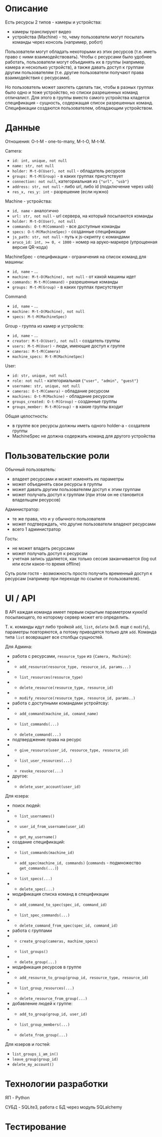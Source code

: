 # Описание
Есть ресурсы 2 типов - камеры и устройства:
- камеры транслируют видео
- устройства (Machine) - то, чему пользователи могут посылать команды через консоль (например, робот)

Пользователи могут обладать некоторыми из этих ресурсов (т.е. иметь право с ними взаимодействовать). Чтобы с ресурсами было удобнее работать, пользователи могут объединять их в группы (например, камера и несколько устройств), а также давать доступ к группам другим пользователям (т.е. другие пользователи получают права взаимодействия с ресурсами).

Но пользователь может захотеть сделать так, чтобы в разных группах было одно и тоже устройство, но списки разрешенных команд отличалист. Для этого в группы вместо самого устройства кладется спецификация - сущность, содержащая список разрешенных команд. Спецификации создаются пользователем, обладающим устройством. 
# Данные
Отношения: O-t-M - one-to-many, M-t-O, M-t-M.

Camera:
- `id: int, unique, not null`
- `name: str, not null`
- `holder: M-t-O(User), not null` - обладатель ресурсов
- `groups: M-t-M(Group)` - в каких группах присутствует
- `connection: not null`, категориальная из `{"url", "usb"}`
- `address: str, not null` - либо url, либо id (подключение через usb)
- `res_x, res_y: int` - разрешение (если нужно)

Machine - устройства:
- `id, name` - аналогично
- `url: str, not null` - url сервера, на который посылаются команды
- `holder: M-t-O(User), not null`
- `commands: O-t-M(Command)` - все доступные команды
- `specs: O-t-M(MachineSpec)` - созданные спецификации
- `js_path: str, not null` - путь к js-скрипту с командами
- `aruco_id: int, >= 0, < 1000` - номер на аруко-маркере (упрощенная версия QR-кода)

MachineSpec - спецификации - ограничения на список команд для машины:
- `id, name` - ...
- `machine: M-t-O(Machine), not null` - от какой машины идет
- `commands: M-t-M(Command)` - разрешенные команды
- `groups: M-t-M(Group)` - в каких группах присутствует

Command:
- `id, name` - ...
- `machine: M-t-O(Machine), not null`
- `specs: M-t-M(MachineSpec)`

Group - группа из камер и устройств:
- `id, name` - ...
- `creator: M-t-O(User), not null` - создатель группы
- `users: M-t-M(User)` - люди, имеющие доступ к группе
- `cameras: M-t-M(Camera)`
- `machine_specs: M-t-M(MachineSpec)`

User:
- `id: str, unique, not null`
- `role: not null` - категориальная `{"user", "admin", "guest"}`
- `username: str, unique, not null`
- `cameras: O-t-M(Camera)` - обладание ресурсом
- `machines: O-t-M(Machine)` - обладание ресурсом
- `groups_created: O-t-M(Group)` - созданные группы
- `groups_member: M-t-M(Group)` - в какие группы входит

Общая целостность:

- в группе все ресурсы должны иметь одного holder-а - создателя группы
- MachineSpec не должна содержать команд для другого устройства
# Пользовательские роли
Обычный пользователь:
- владеет ресурсами и может изменять их параметры
- может объединять свои ресурсы в группы
- может давать другим пользователям доступ к этим группам
- может получать доступ к группам (при этом он не становится владельцем ресурсов)

Администратор:
- те же права, что и у обычного пользователя
- может подтверждать, что другие пользователи владеют ресурсами
- всего 1 администратор

Гость:
- не может владеть ресурсами
- может получать доступ к ресурсам
- учетная запись удаляется, как только сессия заканчивается (log out или если какое-то время offline)

Суть роли гостя - возможность просто получить временный доступ к ресурсам (например при переходе по ссылке от пользователя).
# UI / API

В API каждая команда имеет первым скрытым параметром куки/id посылающего, по которому сервер может его определить.

Т. к. команды идут либо тройкой `add`, `list`, `delete` (м.б. еще с `modify`), параметры повторяются, а потому приводятся только для `add`. Команда типа `list` возвращает все столбцы сущностей.

Для Админа:

- работа с ресурсами, `resource_type` из `{Camera, Machine}`:
- - `add_resource(resource_type, resource_id, params...)`
- - `list_resources(resource_type)`
- - `delete_resource(resource_type, resource_id)`
- - `modify_resource(resource_type, resource_id, params..)`
- работа с доступными командами устройтсву:
- - `add_command(machine_id, comand_name)`
- - `list_commands(...)`
- - `delete_command(...)`
- подтверджение права на ресурс
- - `give_resource(user_id, resource_type, resource_id)`
- - `list_user_resources(...)`
- - `revoke_resource(...)`
- другое:
- - `delete_user_account(user_id)`

Для юзера:
- поиск людей:
- - `list_usernames()`
- - `user_id_from_username(user_id)`
- - `get_my_username()`
- создание спецификаций:
- - `list_commands(machine_id)`
- - `add_spec(machine_id, commands)` (`commands` - подмножество `get_commands(...)`)
- - `list_specs(...)`
- - `delete_spec(...)`
- модификация списка команд в спецификации
- - `add_command_to_spec(spec_id, command_id)`
- - `list_spec_commands(...)`
- - `delete_command_from_spec(spec_id, command_id)`
- работа с группами
- - `create_group(cameras, machine_specs)`
- - `list_groups()`
- - `delete_group(...)`
- модификация ресурсов в группе
- - `add_resource_to_group(group_id, resource_type, resource_id)`
- - `list_group_resources(...)`
- - `delete_resource_from_group(...)`
- добавление людей к группе:
- - `add_to_group(group_id, user_id)`
- - `list_group_members(...)`
- - `delete_from_group(...)`

Для юзеров и гостей:
- `list_groups_i_am_in()`
- `leave_group(group_id)`
- `delete_my_account()`


# Технологии разработки
ЯП - Python

СУБД - SQLite3, работа с БД через модуль SQLalchemy
# Тестирование
